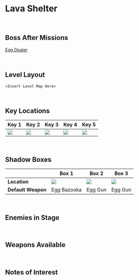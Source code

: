 # Lava Shelter

<br />

## Boss After Missions
[Egg Dealer](../../Bosses/EggDealer)

<br />

## Level Layout
```
<Insert Level Map Here>
```

<br />

## Key Locations
|Key 1|Key 2|Key 3|Key 4|Key 5|
|--|--|--|--|--|
|[ ![](../../img/LavaShelter/LavaShelter-Key1.png) ](../../img/LavaShelter/LavaShelter-Key1.png)|[ ![](../../img/LavaShelter/LavaShelter-Key2.png) ](../../img/LavaShelter/LavaShelter-Key2.png)|[ ![](../../img/LavaShelter/LavaShelter-Key3.png) ](../../img/LavaShelter/LavaShelter-Key3.png)|[ ![](../../img/LavaShelter/LavaShelter-Key4.png) ](../../img/LavaShelter/LavaShelter-Key4.png)|[ ![](../../img/LavaShelter/LavaShelter-Key5.png) ](../../img/LavaShelter/LavaShelter-Key5.png)|

<br />

## Shadow Boxes
| |Box 1|Box 2|Box 3|
|-|-|-|-|
|__Location__|[ ![](../../img/LavaShelter/LavaShelterShadowBox1.png) ](../../img/LavaShelter/LavaShelterShadowBox1.png)|[ ![](../../img/LavaShelter/LavaShelterShadowBox2.png) ](../../img/LavaShelter/LavaShelterShadowBox2.png)|[ ![](../../img/LavaShelter/LavaShelterShadowBox3.png) ](../../img/LavaShelter/LavaShelterShadowBox3.png)|
|__Default Weapon__|Egg Bazooka|Egg Gun|Egg Gun|

<br />

## Enemies in Stage

<br />

## Weapons Available

<br />

## Notes of Interest

<br />